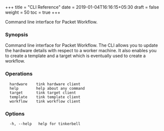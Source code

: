 +++
title = "CLI Reference"
date = 2019-01-04T16:16:15+05:30
draft = false
weight = 50
toc = true
+++

Command line interface for Packet Workflow.

### Synopsis

Command line interface for Packet Workflow.
The CLI allows you to update the hardware details with respect to a worker machine.
It also enables you to create a template and a target which is eventually used to create a workflow.

### Operations

```
  hardware    tink hardware client
  help        help about any command
  target      tink target client
  template    tink template client
  workflow    tink workflow client
```

### Options

```
  -h, --help   help for tinkerbell
```
